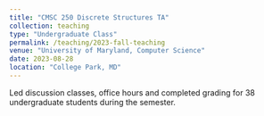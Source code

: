 ```yaml
---
title: "CMSC 250 Discrete Structures TA"
collection: teaching
type: "Undergraduate Class"
permalink: /teaching/2023-fall-teaching
venue: "University of Maryland, Computer Science"
date: 2023-08-28
location: "College Park, MD"
---
```


Led discussion classes, office hours and completed grading for 38 undergraduate students during the semester.